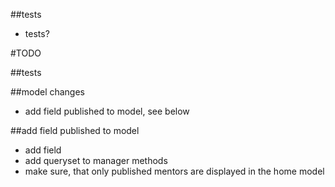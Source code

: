 ##tests
* tests?
  


#TODO

##tests

##model changes
* add field published to model, see below

##add field published to model 
* add field
* add queryset to manager methods
* make sure, that only published mentors are displayed in the home model

 
 
 

